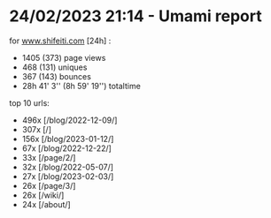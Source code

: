 # 24/02/2023 21:14 - Umami report
for www.shifeiti.com [24h] :

 - 1405 (373) page views
 - 468 (131) uniques
 - 367 (143) bounces
 - 28h 41' 3'' (8h 59' 19'') totaltime


top 10 urls:
 - 496x [/blog/2022-12-09/]
 - 307x [/]
 - 156x [/blog/2023-01-12/]
 - 67x [/blog/2022-12-22/]
 - 33x [/page/2/]
 - 32x [/blog/2022-05-07/]
 - 27x [/blog/2023-02-03/]
 - 26x [/page/3/]
 - 26x [/wiki/]
 - 24x [/about/]


